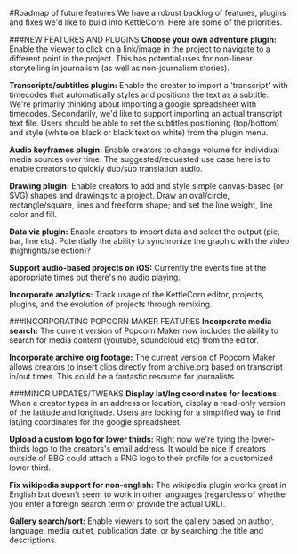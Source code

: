 #Roadmap of future features
We have a robust backlog of features, plugins and fixes we'd like to build into KettleCorn. Here are some of the priorities.

###NEW FEATURES AND PLUGINS
**Choose your own adventure plugin:** Enable the viewer to click on a link/image in the project to navigate to a different point in the project. This has potential uses for non-linear storytelling in journalism (as well as non-journalism stories). 

**Transcripts/subtitles plugin:** Enable the creator to import a 'transcript' with timecodes that automatically styles and positions the text as a subtitle. We're primarily thinking about importing a google spreadsheet with timecodes. Secondarily, we'd like to support importing an actual transcript text file. Users should be able to set the subtitles positioning (top/bottom) and style (white on black or black text on white) from the plugin menu. 

**Audio keyframes plugin:** Enable creators to change volume for individual media sources over time. The suggested/requested use case here is to enable creators to quickly dub/sub translation audio.

**Drawing plugin:** Enable creators to add and style simple canvas-based (or SVG) shapes and drawings to a project. Draw an oval/circle, rectangle/square, lines and freeform shape; and set the line weight, line color and fill.

**Data viz plugin:** Enable creators to import data and select the output (pie, bar, line etc). Potentially the ability to synchronize the graphic with the video (highlights/selection)?

**Support audio-based projects on iOS:** Currently the events fire at the appropriate times but there's no audio playing.

**Incorporate analytics:** Track usage of the KettleCorn editor, projects, plugins, and the evolution of projects through remixing.

###INCORPORATING POPCORN MAKER FEATURES
**Incorporate media search:** The current version of Popcorn Maker now includes the ability to search for media content (youtube, soundcloud etc) from the editor. 

**Incorporate archive.org footage:** The current version of Popcorn Maker allows creators to insert clips directly from archive.org based on transcript in/out times. This could be a fantastic resource for journalists.

###MINOR UPDATES/TWEAKS
**Display lat/lng coordinates for locations:** When a creator types in an address or location, display a read-only version of the latitude and longitude. Users are looking for a simplified way to find lat/lng coordinates for the google spreadsheet.

**Upload a custom logo for lower thirds:** Right now we're tying the lower-thirds logo to the creators's email address. It would be nice if creators outside of BBG could attach a PNG logo to their profile for a customized lower third.

**Fix wikipedia support for non-english:** The wikipedia plugin works great in English but doesn't seem to work in other languages (regardless of whether you enter a foreign search term or provide the actual URL).

**Gallery search/sort:** Enable viewers to sort the gallery based on author, language, media outlet, publication date, or by searching the title and descriptions.
